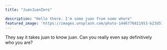 ```yaml
---
title: "JuanJuanZero"

description: "Hello there. I'm some juan from some where"
featured_image: 'https://images.unsplash.com/photo-1446776811953-b23d57bd21aa'
---
```

They say it takes juan to know juan. Can you really even say definitively who you are?